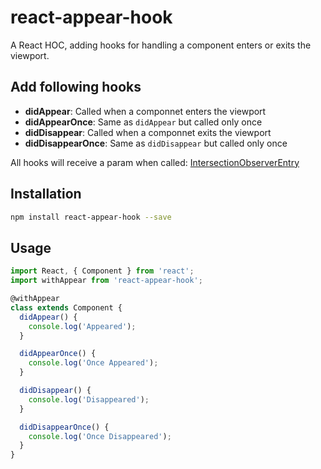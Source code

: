 # react-appear-hook

A React HOC, adding hooks for handling a component enters or exits the viewport.

## Add following hooks

- **didAppear**: Called when a componnet enters the viewport
- **didAppearOnce**: Same as `didAppear` but called only once
- **didDisappear**: Called when a componnet exits the viewport
- **didDisappearOnce**: Same as `didDisappear` but called only once

All hooks will receive a param when called: [IntersectionObserverEntry
](https://developer.mozilla.org/en-US/docs/Web/API/IntersectionObserverEntry)

## Installation

```bash
npm install react-appear-hook --save
```

## Usage

```javascript
import React, { Component } from 'react';
import withAppear from 'react-appear-hook';

@withAppear
class extends Component {
  didAppear() {
    console.log('Appeared');
  }

  didAppearOnce() {
    console.log('Once Appeared');
  }

  didDisappear() {
    console.log('Disappeared');
  }

  didDisappearOnce() {
    console.log('Once Disappeared');
  }
}
```
